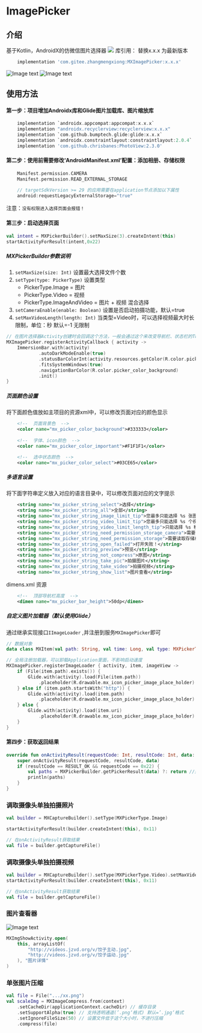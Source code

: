 # ImagePicker
## 介绍
基于Kotlin，AndroidX的仿微信图片选择器
[![](https://jitpack.io/v/com.gitee.zhangmengxiong/MXImagePicker.svg)](https://jitpack.io/#com.gitee.zhangmengxiong/MXImagePicker)
库引用： 替换x.x.x 为最新版本
```gradle
    implementation 'com.gitee.zhangmengxiong:MXImagePicker:x.x.x'
```

![Image text](https://gitee.com/zhangmengxiong/MXImagePicker/raw/master/imgs/screenshot1.png)
![Image text](https://gitee.com/zhangmengxiong/MXImagePicker/raw/master/imgs/screenshot2.png)

## 使用方法

#### 第一步：项目增加Androidx库和Glide图片加载库、图片缩放库
```gradle
    implementation `androidx.appcompat:appcompat:x.x.x`
    implementation "androidx.recyclerview:recyclerview:x.x.x"
    implementation `com.github.bumptech.glide:glide:x.x.x`
    implementation `androidx.constraintlayout:constraintlayout:2.0.4`
    implementation 'com.github.chrisbanes:PhotoView:2.3.0'
```

#### 第二步：使用前需要修改‘AndroidManifest.xml’配置：添加相册、存储权限
```kotlin
    Manifest.permission.CAMERA
    Manifest.permission.READ_EXTERNAL_STORAGE

    // targetSdkVersion >= 29 的应用需要在application节点添加以下属性
    android:requestLegacyExternalStorage="true"
```
注意：`没有权限进入选择页面会报错！`

#### 第三步：启动选择页面
```kotlin
val intent = MXPickerBuilder().setMaxSize(3).createIntent(this)
startActivityForResult(intent,0x22)
```
##### MXPickerBuilder参数说明
1. `setMaxSize(size: Int)` 设置最大选择文件个数
2. `setType(type: PickerType)` 设置类型 
    * PickerType.Image = 图片
    * PickerType.Video = 视频
    * PickerType.ImageAndVideo = 图片 + 视频  混合选择
3. `setCameraEnable(enable: Boolean)` 设置是否启动拍摄功能，默认=true
4. `setMaxVideoLength(length: Int)` 当类型=Video时，可以选择视频最大时长限制，单位：秒   默认=-1 无限制

```kotlin
// 在图片选择器Activity创建时会回调这个方法，一般会通过这个来改变导航栏、状态栏的Theme,demo中搭配`ImmersionBar`来实现沉浸式效果
MXImagePicker.registerActivityCallback { activity ->
    ImmersionBar.with(activity)
            .autoDarkModeEnable(true)
            .statusBarColorInt(activity.resources.getColor(R.color.picker_color_background))
            .fitsSystemWindows(true)
            .navigationBarColor(R.color.picker_color_background)
            .init()
}

```

##### 页面颜色设置
将下面颜色值放如主项目的资源xml中，可以修改页面对应的颜色显示
```xml
    <!--  页面背景色  -->
    <color name="mx_picker_color_background">#333333</color>
   
    <!--  字体、icon颜色  --> 
    <color name="mx_picker_color_important">#F1F1F1</color>

    <!--  选中状态颜色  -->  
    <color name="mx_picker_color_select">#03CE65</color>
```

##### 多语言设置
将下面字符串定义放入对应的语言目录中，可以修改页面对应的文字提示
```xml
    <string name="mx_picker_string_select">选择</string>
    <string name="mx_picker_string_all">全部</string>
    <string name="mx_picker_string_image_limit_tip">您最多只能选择 %s 张图片！</string>
    <string name="mx_picker_string_video_limit_tip">您最多只能选择 %s 个视频！</string>
    <string name="mx_picker_string_video_limit_length_tip">只能选择 %s 秒以内的视频</string>
    <string name="mx_picker_string_need_permission_storage_camera">需要写入存储、相机权限</string>
    <string name="mx_picker_string_need_permission_storage">需要读取存储权限</string>
    <string name="mx_picker_string_open_failed">打开失败！</string>
    <string name="mx_picker_string_preview">预览</string>
    <string name="mx_picker_string_not_compress">原图</string>
    <string name="mx_picker_string_take_pic">拍摄图片</string>
    <string name="mx_picker_string_take_video">拍摄视频</string>
    <string name="mx_picker_string_show_list">图片查看</string>
```

dimens.xml 资源
```xml
    <!--  顶部导航栏高度  -->  
    <dimen name="mx_picker_bar_height">50dp</dimen>
```

##### 自定义图片加载器（默认使用Glide）

通过继承实现接口`IImageLoader` ,并注册到服务`MXImagePicker`即可
```kotlin
// 数据对象
data class MXItem(val path: String, val time: Long, val type: MXPickerType, val duration: Int = 0)

// 全局注册加载器，可以卸载Application里面，不影响启动速度
MXImagePicker.registerImageLoader { activity, item, imageView ->
    if (File(item.path).exists()) {
        Glide.with(activity).load(File(item.path))
            .placeholder(R.drawable.mx_icon_picker_image_place_holder).into(imageView)
    } else if (item.path.startsWith("http")) {
        Glide.with(activity).load(item.path)
            .placeholder(R.drawable.mx_icon_picker_image_place_holder).into(imageView)
    } else {
        Glide.with(activity).load(item.uri)
            .placeholder(R.drawable.mx_icon_picker_image_place_holder).into(imageView)
    }
}
```

#### 第四步：获取返回结果
```kotlin
override fun onActivityResult(requestCode: Int, resultCode: Int, data: Intent?) {
    super.onActivityResult(requestCode, resultCode, data)
    if (resultCode == RESULT_OK && requestCode == 0x22) {
        val paths = MXPickerBuilder.getPickerResult(data) ?: return //返回List<String>类型数据
        println(paths)
    }
}
```



### 调取摄像头单独拍摄照片
```kotlin
val builder = MXCaptureBuilder().setType(MXPickerType.Image)

startActivityForResult(builder.createIntent(this), 0x11)

// 在onActivityResult获取结果
val file = builder.getCaptureFile()
```
### 调取摄像头单独拍摄视频
```kotlin
val builder = MXCaptureBuilder().setType(MXPickerType.Video).setMaxVideoLength(10)
startActivityForResult(builder.createIntent(this), 0x11)

// 在onActivityResult获取结果
val file = builder.getCaptureFile()
```


### 图片查看器
![Image text](https://gitee.com/zhangmengxiong/MXImagePicker/raw/master/imgs/screenshot3.png)
```kotlin
MXImgShowActivity.open(
    this, arrayListOf(
        "http://videos.jzvd.org/v/饺子主动.jpg",
        "http://videos.jzvd.org/v/饺子运动.jpg"
    ), "图片详情"
)
```

### 单张图片压缩
```kotlin
val file = File(".../xx.png")
val scaleImg = MXImageCompress.from(context)
    .setCacheDir(applicationContext.cacheDir) // 缓存目录
    .setSupportAlpha(true) // 支持透明通道(’.png‘格式) 默认=’.jpg‘格式
    .setIgnoreFileSize(50) // 设置文件低于这个大小时，不进行压缩
    .compress(file)

```